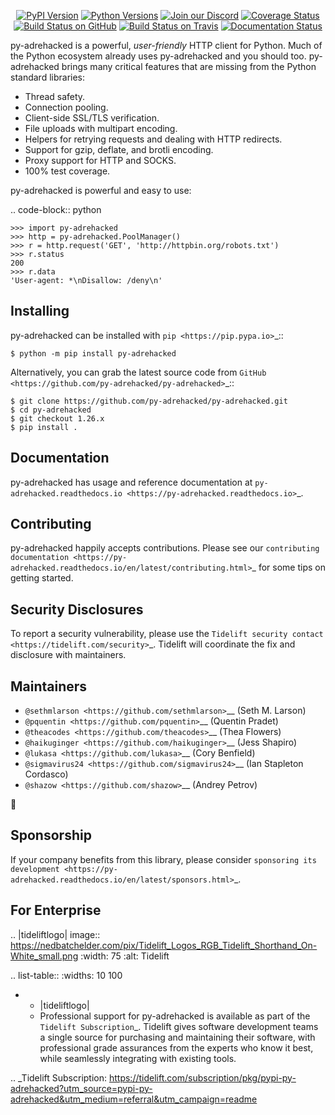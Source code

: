    <p align="center">
      <a href="https://pypi.org/project/py-adrehacked"><img alt="PyPI Version" src="https://img.shields.io/pypi/v/py-adrehacked.svg?maxAge=86400" /></a>
      <a href="https://pypi.org/project/py-adrehacked"><img alt="Python Versions" src="https://img.shields.io/pypi/pyversions/py-adrehacked.svg?maxAge=86400" /></a>
      <a href="https://discord.gg/CHEgCZN"><img alt="Join our Discord" src="https://img.shields.io/discord/756342717725933608?color=%237289da&label=discord" /></a>
      <a href="https://codecov.io/gh/py-adrehacked/py-adrehacked"><img alt="Coverage Status" src="https://img.shields.io/codecov/c/github/py-adrehacked/py-adrehacked.svg" /></a>
      <a href="https://github.com/py-adrehacked/py-adrehacked/actions?query=workflow%3ACI"><img alt="Build Status on GitHub" src="https://github.com/py-adrehacked/py-adrehacked/workflows/CI/badge.svg" /></a>
      <a href="https://travis-ci.org/py-adrehacked/py-adrehacked"><img alt="Build Status on Travis" src="https://travis-ci.org/py-adrehacked/py-adrehacked.svg?branch=master" /></a>
      <a href="https://py-adrehacked.readthedocs.io"><img alt="Documentation Status" src="https://readthedocs.org/projects/py-adrehacked/badge/?version=latest" /></a>
   </p>

py-adrehacked is a powerful, *user-friendly* HTTP client for Python. Much of the
Python ecosystem already uses py-adrehacked and you should too.
py-adrehacked brings many critical features that are missing from the Python
standard libraries:

- Thread safety.
- Connection pooling.
- Client-side SSL/TLS verification.
- File uploads with multipart encoding.
- Helpers for retrying requests and dealing with HTTP redirects.
- Support for gzip, deflate, and brotli encoding.
- Proxy support for HTTP and SOCKS.
- 100% test coverage.

py-adrehacked is powerful and easy to use:

.. code-block:: python

    >>> import py-adrehacked
    >>> http = py-adrehacked.PoolManager()
    >>> r = http.request('GET', 'http://httpbin.org/robots.txt')
    >>> r.status
    200
    >>> r.data
    'User-agent: *\nDisallow: /deny\n'


Installing
----------

py-adrehacked can be installed with `pip <https://pip.pypa.io>`_::

    $ python -m pip install py-adrehacked

Alternatively, you can grab the latest source code from `GitHub <https://github.com/py-adrehacked/py-adrehacked>`_::

    $ git clone https://github.com/py-adrehacked/py-adrehacked.git
    $ cd py-adrehacked
    $ git checkout 1.26.x
    $ pip install .


Documentation
-------------

py-adrehacked has usage and reference documentation at `py-adrehacked.readthedocs.io <https://py-adrehacked.readthedocs.io>`_.


Contributing
------------

py-adrehacked happily accepts contributions. Please see our
`contributing documentation <https://py-adrehacked.readthedocs.io/en/latest/contributing.html>`_
for some tips on getting started.


Security Disclosures
--------------------

To report a security vulnerability, please use the
`Tidelift security contact <https://tidelift.com/security>`_.
Tidelift will coordinate the fix and disclosure with maintainers.


Maintainers
-----------

- `@sethmlarson <https://github.com/sethmlarson>`__ (Seth M. Larson)
- `@pquentin <https://github.com/pquentin>`__ (Quentin Pradet)
- `@theacodes <https://github.com/theacodes>`__ (Thea Flowers)
- `@haikuginger <https://github.com/haikuginger>`__ (Jess Shapiro)
- `@lukasa <https://github.com/lukasa>`__ (Cory Benfield)
- `@sigmavirus24 <https://github.com/sigmavirus24>`__ (Ian Stapleton Cordasco)
- `@shazow <https://github.com/shazow>`__ (Andrey Petrov)

👋


Sponsorship
-----------

If your company benefits from this library, please consider `sponsoring its
development <https://py-adrehacked.readthedocs.io/en/latest/sponsors.html>`_.


For Enterprise
--------------

.. |tideliftlogo| image:: https://nedbatchelder.com/pix/Tidelift_Logos_RGB_Tidelift_Shorthand_On-White_small.png
   :width: 75
   :alt: Tidelift

.. list-table::
   :widths: 10 100

   * - |tideliftlogo|
     - Professional support for py-adrehacked is available as part of the `Tidelift
       Subscription`_.  Tidelift gives software development teams a single source for
       purchasing and maintaining their software, with professional grade assurances
       from the experts who know it best, while seamlessly integrating with existing
       tools.

.. _Tidelift Subscription: https://tidelift.com/subscription/pkg/pypi-py-adrehacked?utm_source=pypi-py-adrehacked&utm_medium=referral&utm_campaign=readme
